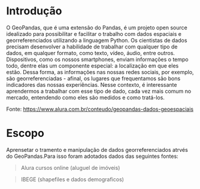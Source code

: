 # Introdução

O GeoPandas, que é uma extensão do Pandas, é um projeto open source idealizado para possibilitar e facilitar o trabalho com dados espaciais e georreferenciados utilizando a linguagem Python.
Os cientistas de dados precisam desenvolver a habilidade de trabalhar com qualquer tipo de dados, em qualquer formato, como texto, vídeo, áudio, entre outros. Dispositivos, como os nossos smartphones, enviam informações o tempo todo, dentre elas um componente especial: a localização em que eles estão. Dessa forma, as informações nas nossas redes sociais, por exemplo, são georreferenciadas - afinal, os lugares que frequentamos são bons indicadores das nossas experiências.
Nesse contexto, é interessante aprendermos a trabalhar com esse tipo de dado, cada vez mais comum no mercado, entendendo como eles são medidos e como tratá-los.

Fonte: https://www.alura.com.br/conteudo/geopandas-dados-geoespaciais

# Escopo

Aprensetar o tramento e manipulação de dados georreferenciados atrvés do GeoPandas.Para isso foram adotados dados das seguintes fontes:

> Alura cursos online (aluguel de imóveis)

> IBEGE (shapefiles e dados demograficos)
